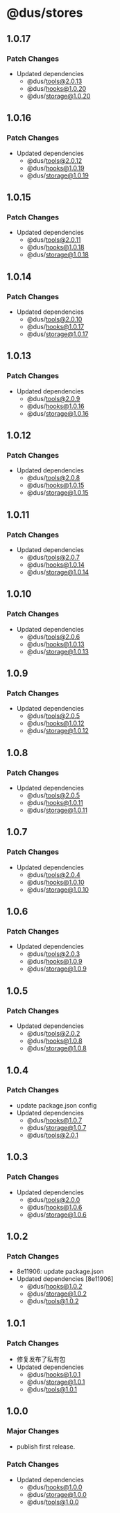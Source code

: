 # @dus/stores

## 1.0.17

### Patch Changes

- Updated dependencies
  - @dus/tools@2.0.13
  - @dus/hooks@1.0.20
  - @dus/storage@1.0.20

## 1.0.16

### Patch Changes

- Updated dependencies
  - @dus/tools@2.0.12
  - @dus/hooks@1.0.19
  - @dus/storage@1.0.19

## 1.0.15

### Patch Changes

- Updated dependencies
  - @dus/tools@2.0.11
  - @dus/hooks@1.0.18
  - @dus/storage@1.0.18

## 1.0.14

### Patch Changes

- Updated dependencies
  - @dus/tools@2.0.10
  - @dus/hooks@1.0.17
  - @dus/storage@1.0.17

## 1.0.13

### Patch Changes

- Updated dependencies
  - @dus/tools@2.0.9
  - @dus/hooks@1.0.16
  - @dus/storage@1.0.16

## 1.0.12

### Patch Changes

- Updated dependencies
  - @dus/tools@2.0.8
  - @dus/hooks@1.0.15
  - @dus/storage@1.0.15

## 1.0.11

### Patch Changes

- Updated dependencies
  - @dus/tools@2.0.7
  - @dus/hooks@1.0.14
  - @dus/storage@1.0.14

## 1.0.10

### Patch Changes

- Updated dependencies
  - @dus/tools@2.0.6
  - @dus/hooks@1.0.13
  - @dus/storage@1.0.13

## 1.0.9

### Patch Changes

- Updated dependencies
  - @dus/tools@2.0.5
  - @dus/hooks@1.0.12
  - @dus/storage@1.0.12

## 1.0.8

### Patch Changes

- Updated dependencies
  - @dus/tools@2.0.5
  - @dus/hooks@1.0.11
  - @dus/storage@1.0.11

## 1.0.7

### Patch Changes

- Updated dependencies
  - @dus/tools@2.0.4
  - @dus/hooks@1.0.10
  - @dus/storage@1.0.10

## 1.0.6

### Patch Changes

- Updated dependencies
  - @dus/tools@2.0.3
  - @dus/hooks@1.0.9
  - @dus/storage@1.0.9

## 1.0.5

### Patch Changes

- Updated dependencies
  - @dus/tools@2.0.2
  - @dus/hooks@1.0.8
  - @dus/storage@1.0.8

## 1.0.4

### Patch Changes

- update package.json config
- Updated dependencies
  - @dus/hooks@1.0.7
  - @dus/storage@1.0.7
  - @dus/tools@2.0.1

## 1.0.3

### Patch Changes

- Updated dependencies
  - @dus/tools@2.0.0
  - @dus/hooks@1.0.6
  - @dus/storage@1.0.6

## 1.0.2

### Patch Changes

- 8e11906: update package.json
- Updated dependencies [8e11906]
  - @dus/hooks@1.0.2
  - @dus/storage@1.0.2
  - @dus/tools@1.0.2

## 1.0.1

### Patch Changes

- 修复发布了私有包
- Updated dependencies
  - @dus/hooks@1.0.1
  - @dus/storage@1.0.1
  - @dus/tools@1.0.1

## 1.0.0

### Major Changes

- publish first release.

### Patch Changes

- Updated dependencies
  - @dus/hooks@1.0.0
  - @dus/storage@1.0.0
  - @dus/tools@1.0.0
